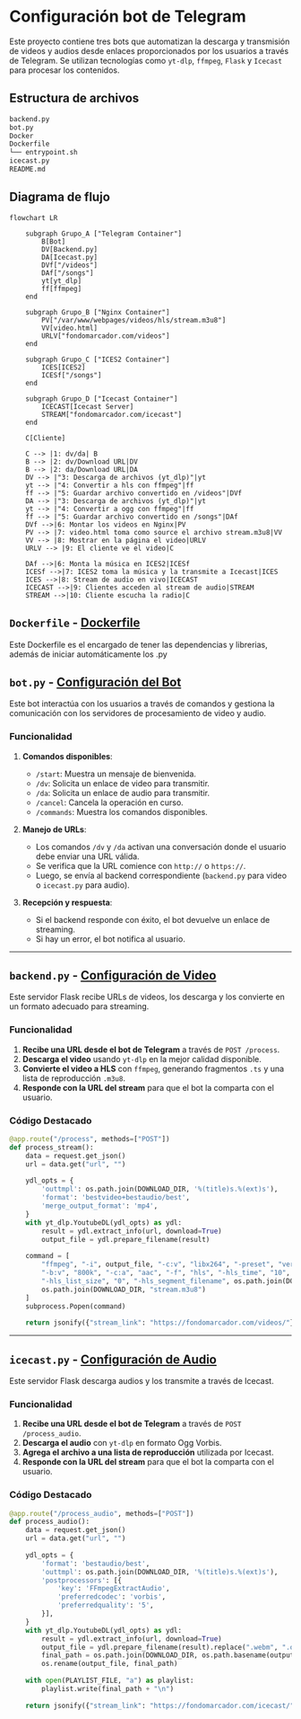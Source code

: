# Configuración bot de Telegram

Este proyecto contiene tres bots que automatizan la descarga y transmisión de videos y audios desde enlaces proporcionados por los usuarios a través de Telegram. Se utilizan tecnologías como `yt-dlp`, `ffmpeg`, `Flask` y `Icecast` para procesar los contenidos.

## Estructura de archivos

```bash
backend.py
bot.py
Docker
Dockerfile
└── entrypoint.sh
icecast.py
README.md
```

## Diagrama de flujo 

```mermaid
flowchart LR

    subgraph Grupo_A ["Telegram Container"]
        B[Bot]
        DV[Backend.py]
        DA[Icecast.py]
        DVf["/videos"]
        DAf["/songs"]
        yt[yt_dlp]
        ff[ffmpeg]
    end

    subgraph Grupo_B ["Nginx Container"]
        PV["/var/www/webpages/videos/hls/stream.m3u8"]
        VV[video.html]
        URLV["fondomarcador.com/videos"]
    end

    subgraph Grupo_C ["ICES2 Container"]
        ICES[ICES2]
        ICESf["/songs"]
    end

    subgraph Grupo_D ["Icecast Container"]
        ICECAST[Icecast Server]
        STREAM["fondomarcador.com/icecast"]
    end

    C[Cliente]

    C --> |1: dv/da| B
    B --> |2: dv/Download URL|DV
    B --> |2: da/Download URL|DA
    DV --> |"3: Descarga de archivos (yt_dlp)"|yt
    yt --> |"4: Convertir a hls con ffmpeg"|ff
    ff --> |"5: Guardar archivo convertido en /videos"|DVf
    DA --> |"3: Descarga de archivos (yt_dlp)"|yt
    yt --> |"4: Convertir a ogg con ffmpeg"|ff
    ff --> |"5: Guardar archivo convertido en /songs"|DAf
    DVf -->|6: Montar los videos en Nginx|PV
    PV --> |7: video.html toma como source el archivo stream.m3u8|VV
    VV --> |8: Mostrar en la página el video|URLV
    URLV --> |9: El cliente ve el video|C

    DAf -->|6: Monta la música en ICES2|ICESf
    ICESf -->|7: ICES2 toma la música y la transmite a Icecast|ICES
    ICES -->|8: Stream de audio en vivo|ICECAST
    ICECAST -->|9: Clientes acceden al stream de audio|STREAM
    STREAM -->|10: Cliente escucha la radio|C
```

## `Dockerfile` - [Dockerfile](./Docker/Dockerfile)

Este Dockerfile es el encargado de tener las dependencias y librerias, además de iniciar automáticamente los .py

## `bot.py` - [Configuración del Bot](./bot.py)

Este bot interactúa con los usuarios a través de comandos y gestiona la comunicación con los servidores de procesamiento de video y audio.

### Funcionalidad

1. **Comandos disponibles**:
   - `/start`: Muestra un mensaje de bienvenida.
   - `/dv`: Solicita un enlace de video para transmitir.
   - `/da`: Solicita un enlace de audio para transmitir.
   - `/cancel`: Cancela la operación en curso.
   - `/commands`: Muestra los comandos disponibles.

2. **Manejo de URLs**:
   - Los comandos `/dv` y `/da` activan una conversación donde el usuario debe enviar una URL válida.
   - Se verifica que la URL comience con `http://` o `https://`.
   - Luego, se envía al backend correspondiente (`backend.py` para video o `icecast.py` para audio).

3. **Recepción y respuesta**:
   - Si el backend responde con éxito, el bot devuelve un enlace de streaming.
   - Si hay un error, el bot notifica al usuario.

---

## `backend.py` - [Configuración de Video](./backend.py)

Este servidor Flask recibe URLs de videos, los descarga y los convierte en un formato adecuado para streaming.

### Funcionalidad

1. **Recibe una URL desde el bot de Telegram** a través de `POST /process`.
2. **Descarga el video** usando `yt-dlp` en la mejor calidad disponible.
3. **Convierte el video a HLS** con `ffmpeg`, generando fragmentos `.ts` y una lista de reproducción `.m3u8`.
4. **Responde con la URL del stream** para que el bot la comparta con el usuario.

### Código Destacado

```python
@app.route("/process", methods=["POST"])
def process_stream():
    data = request.get_json()
    url = data.get("url", "")
    
    ydl_opts = {
        'outtmpl': os.path.join(DOWNLOAD_DIR, '%(title)s.%(ext)s'),
        'format': 'bestvideo+bestaudio/best',
        'merge_output_format': 'mp4',
    }
    with yt_dlp.YoutubeDL(ydl_opts) as ydl:
        result = ydl.extract_info(url, download=True)
        output_file = ydl.prepare_filename(result)
    
    command = [
        "ffmpeg", "-i", output_file, "-c:v", "libx264", "-preset", "veryfast",
        "-b:v", "800k", "-c:a", "aac", "-f", "hls", "-hls_time", "10",
        "-hls_list_size", "0", "-hls_segment_filename", os.path.join(DOWNLOAD_DIR, "segment_%03d.ts"),
        os.path.join(DOWNLOAD_DIR, "stream.m3u8")
    ]
    subprocess.Popen(command)
    
    return jsonify({"stream_link": "https://fondomarcador.com/videos/"})
```

---

## `icecast.py` - [Configuración de Audio](./icecast.py)

Este servidor Flask descarga audios y los transmite a través de Icecast.

### Funcionalidad

1. **Recibe una URL desde el bot de Telegram** a través de `POST /process_audio`.
2. **Descarga el audio** con `yt-dlp` en formato Ogg Vorbis.
3. **Agrega el archivo a una lista de reproducción** utilizada por Icecast.
4. **Responde con la URL del stream** para que el bot la comparta con el usuario.

### Código Destacado

```python
@app.route("/process_audio", methods=["POST"])
def process_audio():
    data = request.get_json()
    url = data.get("url", "")
    
    ydl_opts = {
        'format': 'bestaudio/best',
        'outtmpl': os.path.join(DOWNLOAD_DIR, '%(title)s.%(ext)s'),
        'postprocessors': [{
            'key': 'FFmpegExtractAudio',
            'preferredcodec': 'vorbis',
            'preferredquality': '5',
        }],
    }
    with yt_dlp.YoutubeDL(ydl_opts) as ydl:
        result = ydl.extract_info(url, download=True)
        output_file = ydl.prepare_filename(result).replace(".webm", ".ogg").replace(".m4a", ".ogg")
        final_path = os.path.join(DOWNLOAD_DIR, os.path.basename(output_file))
        os.rename(output_file, final_path)
    
    with open(PLAYLIST_FILE, "a") as playlist:
        playlist.write(final_path + "\n")
    
    return jsonify({"stream_link": "https://fondomarcador.com/icecast/"})
```
